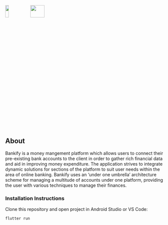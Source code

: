 <div class="row">
<img width="15%" height="10%" src="https://i.imgur.com/qWiUbOc.png">
<img width="30%" height="10%" src="https://i.imgur.com/4dD4wQU.png">
</div>
<h2>About</h2>
<p>Bankify is a money mangement platform which allows users to connect their pre-existing bank accounts to the client in order to gather rich financial data and aid in improving money expenditure. The application strives to integrate dynamic solutions for sections of the platform to suit user needs within the area of online banking. Bankify uses an ‘under one umbrella’ architecture scheme for managing a multitude of accounts under one platform, providing the user with various techniques to manage their finances.</p>

<h3>Installation Instructions</h3>
<p>Clone this repository and open project in Android Studio or VS Code:</p>
<pre><code>flutter run</code></pre>
